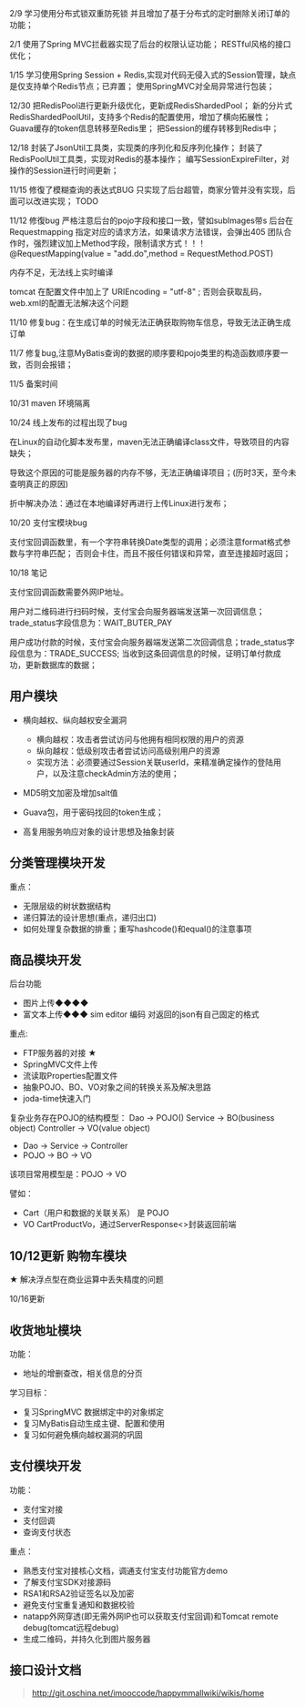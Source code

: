 2/9
学习使用分布式锁双重防死锁
并且增加了基于分布式的定时删除关闭订单的功能；


2/1
使用了Spring MVC拦截器实现了后台的权限认证功能；
RESTful风格的接口优化；

1/15
学习使用Spring Session + Redis,实现对代码无侵入式的Session管理，缺点是仅支持单个Redis节点；已弃置；
使用SpringMVC对全局异常进行包装；

12/30
把RedisPool进行更新升级优化，更新成RedisShardedPool；
新的分片式RedisShardedPoolUtil，支持多个Redis的配置使用，增加了横向拓展性；
Guava缓存的token信息转移至Redis里；
把Session的缓存转移到Redis中；

12/18
封装了JsonUtil工具类，实现类的序列化和反序列化操作；
封装了RedisPoolUtil工具类，实现对Redis的基本操作；
编写SessionExpireFilter，对操作的Session进行时间更新；

11/15 
修復了模糊查询的表达式BUG
只实现了后台超管，商家分管并没有实现，后面可以改进实现； TODO

11/12
修復bug 严格注意后台的pojo字段和接口一致，譬如subImages带s
后台在Requestmapping 指定对应的请求方法，如果请求方法错误，会弹出405
团队合作时，强烈建议加上Method字段，限制请求方式！！！
@RequestMapping(value = "add.do",method = RequestMethod.POST)

内存不足，无法线上实时编译

tomcat 在配置文件中加上了 URIEncoding = "utf-8" ;
否则会获取乱码，web.xml的配置无法解决这个问题

11/10
修复bug：在生成订单的时候无法正确获取购物车信息，导致无法正确生成订单

11/7
修复bug,注意MyBatis查询的数据的顺序要和pojo类里的构造函数顺序要一致，否则会报错；

11/5
备案时间

10/31
maven 环境隔离

10/24 线上发布的过程出现了bug

在Linux的自动化脚本发布里，maven无法正确编译class文件，导致项目的内容缺失；

导致这个原因的可能是服务器的内存不够，无法正确编译项目；(历时3天，至今未查明真正的原因)

折中解决办法：通过在本地编译好再进行上传Linux进行发布；


10/20 支付宝模块bug

支付宝回调函数里，有一个字符串转换Date类型的调用；必须注意format格式参数与字符串匹配；
否则会卡住，而且不报任何错误和异常，直至连接超时返回；


10/18 笔记

支付宝回调函数需要外网IP地址。

用户对二维码进行扫码时候，支付宝会向服务器端发送第一次回调信息；trade_status字段信息为：WAIT_BUTER_PAY

用户成功付款的时候，支付宝会向服务器端发送第二次回调信息；trade_status字段信息为：TRADE_SUCCESS; 当收到这条回调信息的时候，证明订单付款成功，更新数据库的数据；



用户模块
-

- 横向越权、纵向越权安全漏洞 
    - 横向越权：攻击者尝试访问与他拥有相同权限的用户的资源
    - 纵向越权：低级别攻击者尝试访问高级别用户的资源
    - 实现方法：必须要通过Session关联userId，来精准确定操作的登陆用户，以及注意checkAdmin方法的使用；
    
- MD5明文加密及增加salt值
- Guava包，用于密码找回的token生成；
- 高复用服务响应对象的设计思想及抽象封装

分类管理模块开发
- 

重点：
- 无限层级的树状数据结构
- 递归算法的设计思想(重点，递归出口)
- 如何处理复杂数据的排重；重写hashcode()和equal()的注意事项

商品模块开发
-

后台功能
- 图片上传◆◆◆◆
- 富文本上传◆◆◆ sim editor 编码 对返回的json有自己固定的格式

重点:
- FTP服务器的对接 ★
- SpringMVC文件上传
- 流读取Properties配置文件
- 抽象POJO、BO、VO对象之间的转换关系及解决思路
- joda-time快速入门

复杂业务存在POJO的结构模型：
Dao -> POJO()
Service -> BO(business object)
Controller -> VO(value object)

- Dao -> Service -> Controller
- POJO -> BO -> VO

该项目常用模型是：POJO -> VO

譬如：
- Cart（用户和数据的关联关系）  是 POJO
- VO CartProductVo，通过ServerResponse<>封装返回前端

10/12更新
购物车模块
-

★ 解决浮点型在商业运算中丢失精度的问题


10/16更新 

收货地址模块
-

功能：
- 地址的增删查改，相关信息的分页

学习目标：
- 复习SpringMVC 数据绑定中的对象绑定
- 复习MyBatis自动生成主键、配置和使用
- 复习如何避免横向越权漏洞的巩固


支付模块开发
- 

功能：
- 支付宝对接
- 支付回调
- 查询支付状态

重点：

- 熟悉支付宝对接核心文档，调通支付宝支付功能官方demo
- 了解支付宝SDK对接源码
- RSA1和RSA2验证签名以及加密
- 避免支付宝重复通知和数据校验
- natapp外网穿透(即无需外网IP也可以获取支付宝回调)和Tomcat remote debug(tomcat远程debug)
- 生成二维码，并持久化到图片服务器


接口设计文档
- 

> http://git.oschina.net/imooccode/happymmallwiki/wikis/home

